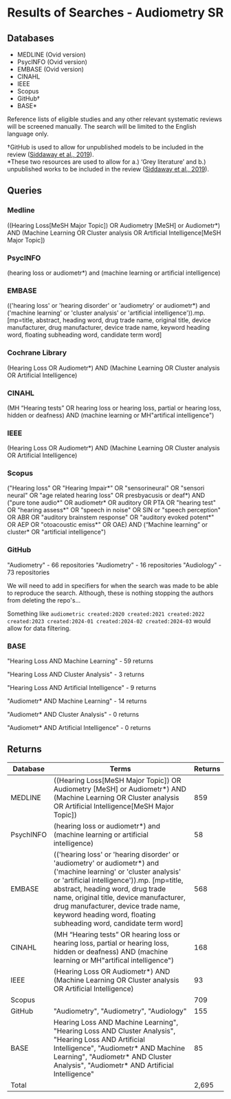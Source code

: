 # Results of Searches - Audiometry SR
## Databases

- MEDLINE (Ovid version)
- PsycINFO (Ovid version)
- EMBASE (Ovid version)
- CINAHL
- IEEE
- Scopus
- GitHub†  
- BASE*

Reference lists of eligible studies and any other relevant systematic reviews will be screened manually. The search will be limited to the English language only.

†GitHub is used to allow for unpublished models to be included in the review ([Siddaway et al., 2019](https://doi.org/10.1146/annurev-psych-010418-102803)).  
*These two resources are used to allow for a.) ‘Grey literature’ and b.) unpublished works to be included in the review ([Siddaway et al., 2019](https://doi.org/10.1146/annurev-psych-010418-102803)).

## Queries
### Medline
((Hearing Loss[MeSH Major Topic]) OR Audiometry [MeSH] or Audiometr*) AND (Machine Learning OR Cluster analysis OR Artificial Intelligence[MeSH Major Topic])

### PsycINFO
(hearing loss or audiometr*) and (machine learning or artificial intelligence)

### EMBASE
(('hearing loss' or 'hearing disorder' or 'audiometry' or audiometr*) and ('machine learning' or 'cluster analysis' or 'artificial intelligence')).mp. [mp=title, abstract, heading word, drug trade name, original title, device manufacturer, drug manufacturer, device trade name, keyword heading word, floating subheading word, candidate term word]

### Cochrane Library
(Hearing Loss OR Audiometr*) AND (Machine Learning OR Cluster analysis OR Artificial Intelligence)

### CINAHL
(MH “Hearing tests” OR hearing loss or hearing loss, partial or hearing loss, hidden or deafness) AND (machine learning or MH"artifical intelligence")

### IEEE
(Hearing Loss OR Audiometr*) AND (Machine Learning OR Cluster analysis OR Artificial Intelligence)

### Scopus
("Hearing loss" OR "Hearing Impair*" OR "sensorineural" OR "sensori neural" OR "age related hearing loss" OR presbyacusis or deaf*) AND ("pure tone audio*" OR audiometr* OR auditory OR PTA OR "hearing test" OR "hearing assess*" OR "speech in noise" OR SIN or "speech perception" OR ABR OR "auditory brainstem response" OR "auditory evoked potent*" OR AEP OR "otoacoustic emiss*" OR OAE) AND (“Machine learning” or cluster* OR "artificial intelligence") 

### GitHub
"Audiometry" - 66 repositories
"Audiometry" - 16 repositories
"Audiology" - 73 repositories

We will need to add in specifiers for when the search was made to be able to reproduce the search. Although, these is nothing stopping the authors from deleting the repo's...

Something like `audiometric created:2020 created:2021 created:2022 created:2023 created:2024-01 created:2024-02 created:2024-03` would allow for data filtering.

### BASE
"Hearing Loss AND Machine Learning" - 59 returns

"Hearing Loss AND Cluster Analysis" - 3 returns

"Hearing Loss AND Artificial Intelligence" - 9 returns

"Audiometr* AND Machine Learning" - 14 returns

"Audiometr* AND Cluster Analysis" - 0 returns

"Audiometr* AND Artificial Intelligence" - 0 returns

## Returns
| Database         	| Terms                                                                                                                                                                                                                                                                                                                                                      	| Returns 	|
|------------------	|------------------------------------------------------------------------------------------------------------------------------------------------------------------------------------------------------------------------------------------------------------------------------------------------------------------------------------------------------------	|---------	|
| MEDLINE          	| ((Hearing Loss[MeSH Major Topic]) OR Audiometry [MeSH] or Audiometr*) AND (Machine Learning OR Cluster analysis OR Artificial Intelligence[MeSH Major Topic])                                                                                                                                                                                              	| 859     	|
| PsychINFO        	| (hearing loss or audiometr*) and (machine learning or artificial intelligence)                                                                                                                                                                                                                                                                             	| 58      	|
| EMBASE           	| (('hearing loss' or 'hearing disorder' or 'audiometry' or audiometr*) and ('machine learning' or 'cluster analysis' or 'artificial intelligence')).mp. [mp=title, abstract, heading word, drug trade name, original title, device manufacturer, drug manufacturer, device trade name, keyword heading word, floating subheading word, candidate term word] 	| 568     	|
| CINAHL           	| (MH “Hearing tests” OR hearing loss or hearing loss, partial or hearing loss, hidden or deafness) AND (machine learning or MH"artifical intelligence")                                                                                                                                                                                                     	| 168      	|
| IEEE             	| (Hearing Loss OR Audiometr*) AND (Machine Learning OR Cluster analysis OR Artificial Intelligence)                                                                                                                                                                                                                                                         	| 93      	|
| Scopus   	        |                                                                                                                                                                                                                                                                                                                                                            	| 709     	|
| GitHub           	| "Audiometry", "Audiometry", "Audiology"                                                                                                                                                                                                                                                                                                                    	| 155     	|
| BASE             	| Hearing Loss AND Machine Learning", "Hearing Loss AND Cluster Analysis", "Hearing Loss AND Artificial Intelligence", "Audiometr* AND Machine Learning", "Audiometr* AND Cluster Analysis", "Audiometr* AND Artificial Intelligence"                                                                                                                        	| 85      	|
| Total            	|                                                                                                                                                                                                                                                                                                                                                            	| 2,695   	|
